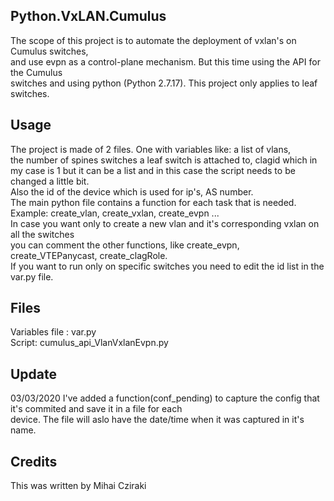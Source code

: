 <snippet>
  <content>

## Python.VxLAN.Cumulus

The scope of this project is to automate the deployment of vxlan's on Cumulus switches,
<br>and use evpn as a control-plane mechanism. But this time using the API for the Cumulus
<br>switches and using python (Python 2.7.17). This project only applies to leaf switches.  

## Usage

The project is made of 2 files. One with variables like: a list of vlans,
<br>the number of spines switches a leaf switch is attached to, clagid which in 
<br>my case is 1 but it can be a list and in this case the script needs to be changed a little bit.
<br>Also the id of the device which is used for ip's, AS number.
<br>The main python file contains a function for each task that is needed.
<br>Example: create_vlan, create_vxlan, create_evpn ...
<br>In case you want only to create a new vlan and it's corresponding vxlan on all the switches
<br> you can comment the other functions, like create_evpn, create_VTEPanycast, create_clagRole.
<br> If you want to run only on specific switches you need to edit the id list in the var.py file.  
  

## Files
Variables file : var.py
<br>Script: cumulus_api_VlanVxlanEvpn.py

## Update
03/03/2020
I've added a function(conf_pending) to capture the config that it's commited and save it in a file for each
<br> device. The file will aslo have the date/time when it was captured in it's name.

## Credits
This was written by Mihai Cziraki
</content>
</snippet>
